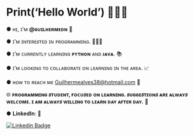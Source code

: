 # Print(‘Hello World’) 👋👦🏻


● ʜɪ, ɪ’ᴍ **@ɢᴜɪʟʜᴇʀᴍᴇᴅɴ** 👤

● ɪ’ᴍ ɪɴᴛᴇʀᴇ𝑠ᴛᴇᴅ ɪɴ ᴘʀᴏɢʀᴀᴍᴍɪɴɢ. 👨🏻‍💻

● ɪ’ᴍ ᴄᴜʀʀᴇɴᴛʟʏ ʟᴇᴀʀɴɪɴɢ **ᴘʏᴛʜᴏɴ** ᴀɴᴅ **ᴊᴀᴠᴀ**. 📚

● ɪ’ᴍ ʟᴏᴏᴋɪɴɢ ᴛᴏ ᴄᴏʟʟᴀʙᴏʀᴀᴛᴇ ᴏɴ ʟᴇᴀʀɴɪɴɢ ɪɴ ᴛʜᴇ ᴀʀᴇᴀ. 📈

● ʜᴏᴡ ᴛᴏ ʀᴇᴀᴄʜ ᴍᴇ Guilhermealves38@hotmail.com 📧

🌐 **ᴘʀᴏɢʀᴀᴍᴍɪɴɢ 𝑠ᴛᴜᴅᴇɴᴛ, ғᴏᴄᴜ𝑠ᴇᴅ ᴏɴ ʟᴇᴀʀɴɪɴɢ. 𝑠ᴜɢɢᴇ𝑠ᴛɪᴏɴ𝑠 ᴀʀᴇ ᴀʟᴡᴀʏ𝑠 ᴡᴇʟᴄᴏᴍᴇ. ɪ ᴀᴍ ᴀʟᴡᴀʏ𝑠 ᴡɪʟʟɪɴɢ ᴛᴏ ʟᴇᴀʀɴ ᴅᴀʏ ᴀғᴛᴇʀ ᴅᴀʏ.** 🦾

● 𝐋𝐢𝐧𝐤𝐞𝐝𝐈𝐧:  :link:

 [   ![Linkedin Badge](https://img.shields.io/badge/-Guilherme%20Alves-4682B4?style=flat-square&logo=Linkedin&logoColor=white&link=https://www.linkedin.com/in/guilherme-alves-do-nascimento)](https://www.linkedin.com/in/guilherme-alves-do-nascimento)  
